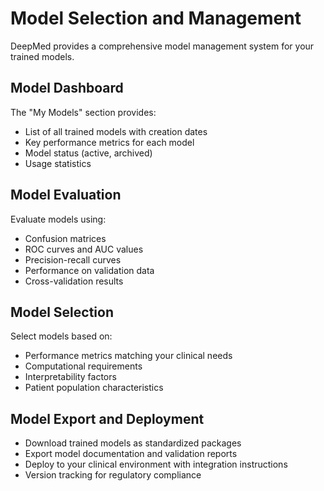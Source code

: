 # Model Selection and Management

DeepMed provides a comprehensive model management system for your trained models.

## Model Dashboard

The "My Models" section provides:
- List of all trained models with creation dates
- Key performance metrics for each model
- Model status (active, archived)
- Usage statistics

## Model Evaluation

Evaluate models using:
- Confusion matrices
- ROC curves and AUC values
- Precision-recall curves
- Performance on validation data
- Cross-validation results

## Model Selection

Select models based on:
- Performance metrics matching your clinical needs
- Computational requirements
- Interpretability factors
- Patient population characteristics

## Model Export and Deployment

- Download trained models as standardized packages
- Export model documentation and validation reports
- Deploy to your clinical environment with integration instructions
- Version tracking for regulatory compliance
